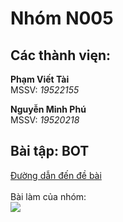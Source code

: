 <h1> Nhóm N005 </h1>
<h2> Các thành vięn: </h2>
<p><b> Phạm Viết Tài </b><br> 
MSSV: <i>19522155</i></p>
<p><b> 	Nguyễn Minh Phú </b><br> 
MSSV: <i>19520218</i></p>

<h2> Bài tập: BOT <br> </h2>

<a href="https://khmt.uit.edu.vn/laptrinh/cs112-2021/view_problem/1">
  Đường dẫn đến đề bài
</a>
<br>
<br>

<div>
Bài làm của nhóm:
<a href="https://colab.research.google.com/github/khanh-moriaty/CS112.L11.KHTN/blob/master/week01/docs/BOT.ipynb">
  <div align="">
    <img src="https://colab.research.google.com/assets/colab-badge.svg" />
  </div>
</a>
</div>

